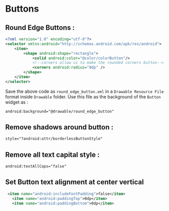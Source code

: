 # Buttons

## Round Edge Buttons :

```xml
<?xml version="1.0" encoding="utf-8"?>
<selector xmlns:android="http://schemas.android.com/apk/res/android">
    <item>
        <shape android:shape="rectangle">
            <solid android:color="@color/colorButton"/>
            <!--corners allow us to make the rounded corners button-->
            <corners android:radius="8dp" />
        </shape>
    </item>
</selector>
```
Save the above code as `round_edge_button.xml` in a `Drawable Resource File` format inside `Drawable` folder. 
Use this file as the background of the `Button` widget as :
```xml 
android:background="@drawable/round_edge_button"
```


## Remove shadows around button :

```xml
style="?android:attr/borderlessButtonStyle"
```

## Remove all text capital style :

```xml
android:textAllCaps="false"
```

## Set Button text alignment at center vertical

```xml
 <item name="android:includeFontPadding">false</item>
   <item name="android:paddingTop">0dp</item>
   <item name="android:paddingBottom">0dp</item>
```
